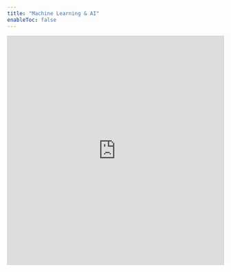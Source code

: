 ```yaml
---
title: "Machine Learning & AI"
enableToc: false
---
```

<iframe class="airtable-embed" src="https://airtable.com/embed/shr7hUZOAqLtuS18L?backgroundColor=blue&viewControls=on" frameborder="0" onmousewheel="" width="100%" height="533" style="background: transparent; border: 1px solid #ccc;"></iframe>